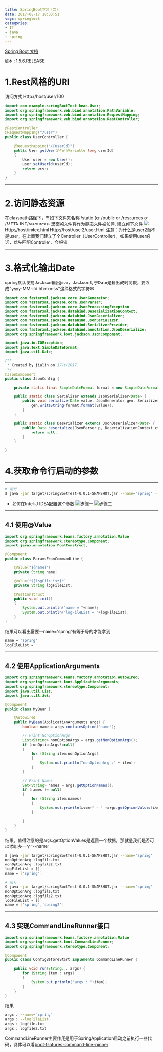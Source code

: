 ```yaml
---
title: SpringBoot学习（二）
date: 2017-08-17 18:00:51
tags: springboot
categories:
- IT
- java
- spring
---
```


<!-- toc -->

[Spring Boot 文档](https://docs.spring.io/spring-boot/docs/current/reference/htmlsingle/)

`版本：`1.5.6.RELEASE

# 1.Rest风格的URI
访问方式 Http://host/user/100
```java
import com.example.springBootTest.bean.User;
import org.springframework.web.bind.annotation.PathVariable;
import org.springframework.web.bind.annotation.RequestMapping;
import org.springframework.web.bind.annotation.RestController;

@RestController
@RequestMapping("/user")
public class UserController {

    @RequestMapping("/{userId}")
    public User getUser(@PathVariable long userId)
    {
        User user = new User();
        user.setUserId(userId);
        return user;
    }
}
```

----

# 2.访问静态资源
在classpath路径下，有如下文件夹名称 /static (or /public or /resources or /META-INF/resources) 
里面的文件将作为静态文件被访问, 建立如下文件
![](SpringBoot学习（二）/01.png)
Http://host/index.html
Http://host/user2/user.html
注意：为什么是user2而不是user，在上面我们建立了个Controller（UserController），如果使用user的话，优先匹配Controller，会报错

----

# 3.格式化输出Date
spring默认使用Jackson输出json，Jackson对于Date是输出成时间戳，要改成"yyyy-MM-dd hh:mm:ss"这种格式的字符串
```java
import com.fasterxml.jackson.core.JsonGenerator;
import com.fasterxml.jackson.core.JsonParser;
import com.fasterxml.jackson.core.JsonProcessingException;
import com.fasterxml.jackson.databind.DeserializationContext;
import com.fasterxml.jackson.databind.JsonDeserializer;
import com.fasterxml.jackson.databind.JsonSerializer;
import com.fasterxml.jackson.databind.SerializerProvider;
import com.fasterxml.jackson.databind.annotation.JsonDeserialize;
import org.springframework.boot.jackson.JsonComponent;

import java.io.IOException;
import java.text.SimpleDateFormat;
import java.util.Date;

/**
 * Created by jialin on 17/8/2017.
 */
@JsonComponent
public class JsonConfig {

    private static final SimpleDateFormat format = new SimpleDateFormat("yyyy-MM-dd hh:mm:ss");

    public static class Serializer extends JsonSerializer<Date> {
        public void serialize(Date value, JsonGenerator gen, SerializerProvider serializers) throws IOException, JsonProcessingException {
            gen.writeString(format.format(value));
        }
    }

    public static class Deserializer extends JsonDeserializer<Date> {
        public Date deserialize(JsonParser p, DeserializationContext ctxt) throws IOException, JsonProcessingException {
            return null;
        }
    }

}

```

# 4.获取命令行启动的参数

----

```bash
# 运行
$ java -jar target/springBootTest-0.0.1-SNAPSHOT.jar --name='spring' --logFileList logfile.txt logfile2.txt 
```

* 如何在IntelliJ IDEA配置这个参数
![步骤一](SpringBoot学习（二）/02.png)
![步骤二](SpringBoot学习（二）/03.png)


----

## 4.1 使用@Value
```java
import org.springframework.beans.factory.annotation.Value;
import org.springframework.stereotype.Component;
import javax.annotation.PostConstruct;

@Component
public class ParamsFromCommandLine {

    @Value("${name}")
    private String name;

    @Value("${logFileList}")
    private String logFileList;

    @PostConstruct
    public void init()
    {
        System.out.println("name = "+name);
        System.out.println("logFileList = "+logFileList);
    }
}
```
结果可以看出需要--name='spring'有等于号的才能拿到
```bash
name = 'spring'
logFileList = 
```

----

## 4.2 使用ApplicationArguments
```java
import org.springframework.beans.factory.annotation.Autowired;
import org.springframework.boot.ApplicationArguments;
import org.springframework.stereotype.Component;
import java.util.List;
import java.util.Set;

@Component
public class MyBean {

    @Autowired
    public MyBean(ApplicationArguments args) {
        boolean name = args.containsOption("name");

        // Print NonOptionArgs
        List<String> nonOptionArgs = args.getNonOptionArgs();
        if (nonOptionArgs!=null)
        {
            for (String item:nonOptionArgs)
            {
                System.out.println("nonOptionArg :" + item);
            }
        }

        // Print Names
        Set<String> names = args.getOptionNames();
        if (names != null)
        {
            for (String item:names)
            {
                System.out.println(item+" = " +args.getOptionValues(item));
            }

        }
    }
}

```
结果，值得注意的是args.getOptionValues是返回一个数据，那就是我们是否可以添加多一个"--name"
```bash
$ java -jar target/springBootTest-0.0.1-SNAPSHOT.jar --name='spring'  --logFileList logfile.txt logfile2.txt 
nonOptionArg :logfile.txt
nonOptionArg :logfile2.txt
logFileList = []
name = ['spring']

# 运行
$ java -jar target/springBootTest-0.0.1-SNAPSHOT.jar --name='spring' --name='spring2' --logFileList logfile.txt logfile2.txt 
nonOptionArg :logfile.txt
nonOptionArg :logfile2.txt
logFileList = []
name = ['spring','spring2']
```

----

## 4.3 实现CommandLineRunner接口
```java
import org.springframework.beans.factory.annotation.Value;
import org.springframework.boot.CommandLineRunner;
import org.springframework.stereotype.Component;

@Component
public class ConfigBeforeStart implements CommandLineRunner {

    public void run(String... args) {
        for (String item : args)
        {
            System.out.println("args : "+item);
        }
    }
}
```
结果
```bash
args : --name='spring'
args : --logFileList
args : logfile.txt
args : logfile2.txt
```
CommandLineRunner主要作用是用于SpringApplication启动之前执行一些代码，具体可以看[boot-features-command-line-runner](https://docs.spring.io/spring-boot/docs/current/reference/htmlsingle/#boot-features-command-line-runner)